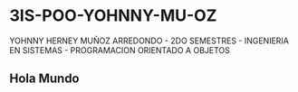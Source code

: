 # 3IS-POO-YOHNNY-MU-OZ
YOHNNY HERNEY MUÑOZ ARREDONDO - 2DO SEMESTRES - INGENIERIA EN SISTEMAS - PROGRAMACION ORIENTADO A OBJETOS
## Hola Mundo
